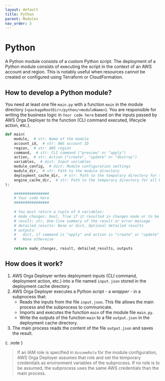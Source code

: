 ```yaml
---
layout: default
title: Python
parent: Modules
nav_order: 3
---
```


# Python

A Python module consists of a custom Python script. The deployment of a Python module consists of executing the script in the context of an AWS account and region. This is notably useful when resources cannot be created or configured using Terraform or CloudFormation.

## How to develop a Python module?

You need at least one file `main.py` with a function `main` in the module directory (`<packageRootDir>/python/<moduleName>`). You are responsible for writing the business logic in `Your code here` based on the inputs passed by AWS Orga Deployer to the function (CLI command executed, lifecycle action, etc.).

```python
def main(
    module,  # str: Name of the module
    account_id,  # str: AWS account ID
    region,  # str: AWS region
    command,  # str: CLI command ("preview" or "apply")
    action,  # str: Action ("create", "update" or "destroy")
    variables,  # dict: Input variables
    module_config,  # dict: Module configuration settings
    module_dir,  # str: Path to the module directory
    deployment_cache_dir,  # str: Path to the temporary directory for the deployment
    engine_cache_dir,  # str: Path to the temporary directory for all Python modules
):

    ################
    # Your code here
    ################
    
    # You must return a tuple of 4 variables:
    # made_changes: bool, True if it resulted in changes made or to be made
    # result: str, One-line summary of the result or error message
    # detailed_results: None or dict, Optional detailed results
    # outputs:
    #   dict, if command is "apply" and action is "create" or "update"
    #   None otherwise
    
    return made_changes, result, detailed_results, outputs
```

## How does it work?

1. AWS Orga Deployer writes deployment inputs (CLI command, deployment action, etc.) into a file named `input.json` stored in the deployment cache directory.
2. AWS Orga Deployer executes a Python script - a *wrapper* - in a subprocess that:
    * Reads the inputs from the file `input.json`. This file allows the main process and the subprocess to communicate.
    * Imports and executes the function `main` of the module file `main.py`.
    * Write the outputs of the function `main` to a file `output.json` in the deployment cache directory.
3. The main process reads the content of the file `output.json` and saves the result.

{: .note }
> If an IAM role is specified in `AssumeRole` for the module configuration, AWS Orga Deployer assumes that role and set the temporary credentials as environment variables of the subprocess. If no role is to be assumed, the subprocess uses the same AWS credentials than the main process.
